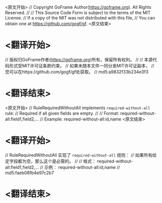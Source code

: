 
<原文开始>
// Copyright GoFrame Author(https://goframe.org). All Rights Reserved.
//
// This Source Code Form is subject to the terms of the MIT License.
// If a copy of the MIT was not distributed with this file,
// You can obtain one at https://github.com/gogf/gf.
<原文结束>

# <翻译开始>
// 版权归GoFrame作者(https://goframe.org)所有。保留所有权利。
//
// 本源代码形式受MIT许可证条款约束。
// 如果未随本文件一同分发MIT许可证副本，
// 您可以在https://github.com/gogf/gf处获取。
// md5:a9832f33b234e3f3
# <翻译结束>


<原文开始>
// RuleRequiredWithoutAll implements `required-without-all` rule:
// Required if all given fields are empty.
//
// Format:  required-without-all:field1,field2,...
// Example: required-without-all:id,name
<原文结束>

# <翻译开始>
// RuleRequiredWithoutAll 实现了 `required-without-all` 规则：
// 如果所有给定字段都为空，那么这个是必需的。
//
// 格式：  required-without-all:field1,field2,...
// 示例： required-without-all:id,name
// md5:faeb08fb4e97c2b7
# <翻译结束>

